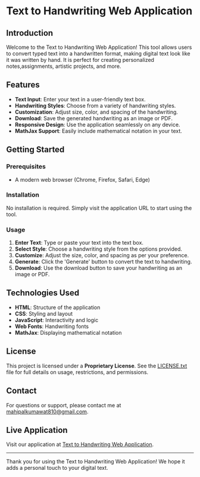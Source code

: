 # Text to Handwriting Web Application

## Introduction
Welcome to the Text to Handwriting Web Application! This tool allows users to convert typed text into a handwritten format, making digital text look like it was written by hand. It is perfect for creating personalized notes,assignments, artistic projects, and more.

## Features
- **Text Input**: Enter your text in a user-friendly text box.
- **Handwriting Styles**: Choose from a variety of handwriting styles.
- **Customization**: Adjust size, color, and spacing of the handwriting.
- **Download**: Save the generated handwriting as an image or PDF.
- **Responsive Design**: Use the application seamlessly on any device.
- **MathJax Support**: Easily include mathematical notation in your text.

## Getting Started

### Prerequisites
- A modern web browser (Chrome, Firefox, Safari, Edge)

### Installation
No installation is required. Simply visit the application URL to start using the tool.

### Usage
1. **Enter Text**: Type or paste your text into the text box.
2. **Select Style**: Choose a handwriting style from the options provided.
3. **Customize**: Adjust the size, color, and spacing as per your preference.
4. **Generate**: Click the 'Generate' button to convert the text to handwriting.
5. **Download**: Use the download button to save your handwriting as an image or PDF.

## Technologies Used
- **HTML**: Structure of the application
- **CSS**: Styling and layout
- **JavaScript**: Interactivity and logic
- **Web Fonts**: Handwriting fonts
- **MathJax**: Displaying mathematical notation

## License

This project is licensed under a **Proprietary License**. See the [LICENSE.txt](LICENSE.txt) file for full details on usage, restrictions, and permissions.


## Contact
For questions or support, please contact me at mahipalkumawat810@gmail.com.

## Live Application
Visit our application at [Text to Handwriting Web Application](https://mahipal123456.github.io/Text-To-Handwriting/).

---

Thank you for using the Text to Handwriting Web Application! We hope it adds a personal touch to your digital text.
